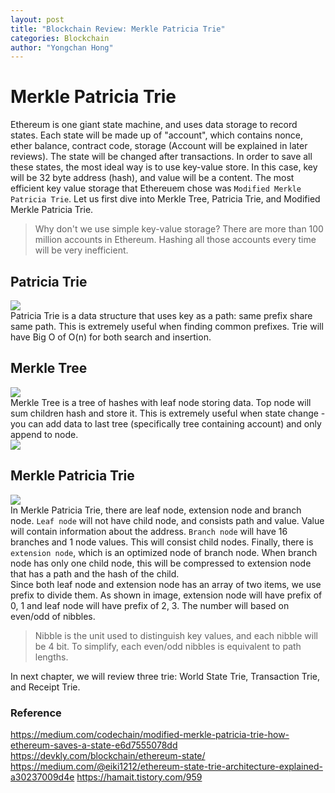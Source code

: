 ```yaml
---
layout: post
title: "Blockchain Review: Merkle Patricia Trie"
categories: Blockchain
author: "Yongchan Hong"
---
```


# Merkle Patricia Trie
Ethereum is one giant state machine, and uses data storage to record states. 
Each state will be made up of "account", which contains nonce, ether balance, contract code, storage (Account will be explained in later reviews). The state will be changed after transactions.
In order to save all these states, the most ideal way is to use key-value store. In this case, key will be 32 byte address (hash), and value will be a content.
The most efficient key value storage that Ethereuem chose was `Modified Merkle Patricia Trie`.
Let us first dive into Merkle Tree, Patricia Trie, and Modified Merkle Patricia Trie.

> Why don't we use simple key-value storage?
There are more than 100 million accounts in Ethereum. Hashing all those accounts every time will be very inefficient.

## Patricia Trie
![](https://miro.medium.com/max/640/0*t6uY2JJbTUyRZMfg)  
Patricia Trie is a data structure that uses key as a path: same prefix share same path. This is extremely useful when finding common prefixes. Trie will have Big O of O(n) for both search and insertion.  

## Merkle Tree
![](https://miro.medium.com/max/720/0*mrGXIWdQp6n9WT6g)  
Merkle Tree is a tree of hashes with leaf node storing data. Top node will sum children hash and store it. This is extremely useful when state change - you can add data to last tree (specifically tree containing account) and only append to node.  
![](https://img1.daumcdn.net/thumb/R1280x0/?scode=mtistory2&fname=https%3A%2F%2Ft1.daumcdn.net%2Fcfile%2Ftistory%2F99E5573F5AF3BDA013)  

## Merkle Patricia Trie
![](https://devkly.com/static/3352c87d8606fe8816a798f158c37136/c1b63/MPT.png)  
In Merkle Patricia Trie, there are leaf node, extension node and branch node. `Leaf node` will not have child node, and consists path and value. Value will contain information about the address. `Branch node` will have 16 branches and 1 node values. This will consist child nodes. Finally, there is `extension node`, which is an optimized node of branch node. When branch node has only one child node, this will be compressed to extension node that has a path and the hash of the child.  
Since both leaf node and extension node has an array of two items, we use prefix to divide them. As shown in image, extension node will have prefix of 0, 1 and leaf node will have prefix of 2, 3. The number will based on even/odd of nibbles.

> Nibble is the unit used to distinguish key values, and each nibble will be 4 bit. To simplify, each even/odd nibbles is equivalent to path lengths.

In next chapter, we will review three trie: World State Trie, Transaction Trie, and Receipt Trie.


### Reference
https://medium.com/codechain/modified-merkle-patricia-trie-how-ethereum-saves-a-state-e6d7555078dd
https://devkly.com/blockchain/ethereum-state/
https://medium.com/@eiki1212/ethereum-state-trie-architecture-explained-a30237009d4e
https://hamait.tistory.com/959
